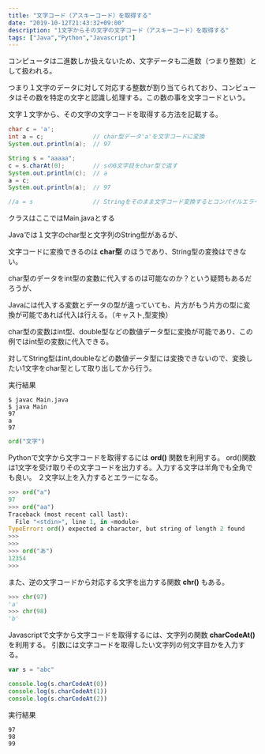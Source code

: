 ```yaml
---
title: "文字コード（アスキーコード）を取得する"
date: "2019-10-12T21:43:32+09:00"
description: "1文字からその文字の文字コード（アスキーコード）を取得する"
tags: ["Java","Python","Javascript"]
---
```


コンピュータは二進数しか扱えないため、文字データも二進数（つまり整数）として扱われる。

つまり１文字のデータに対して対応する整数が割り当てられており、コンピュータはその数を特定の文字と認識し処理する。この数の事を文字コードという。

文字１文字から、その文字の文字コードを取得する方法を記載する。

<div class="note_content_by_programming_language" id="note_content_Java">

```java
char c = 'a';
int a = c;              // char型データ'a'を文字コードに変換
System.out.println(a);  // 97

String s = "aaaaa";
c = s.charAt(0);        // sの0文字目をchar型で返す 
System.out.println(c);  // a
a = c;
System.out.println(a);  // 97

//a = s                 // Stringをそのまま文字コード変換するとコンパイルエラー
```

クラスはここではMain.javaとする

Javaでは１文字のchar型と文字列のString型があるが、

文字コードに変換できるのは **char型** のほうであり、String型の変換はできない。

char型のデータをint型の変数に代入するのは可能なのか？という疑問もあるだろうが、

Javaには代入する変数とデータの型が違っていても、片方がもう片方の型に変換が可能であれば代入は行える。（キャスト,型変換）

char型の変数はint型、double型などの数値データ型に変換が可能であり、この例ではint型の変数に代入できる。

対してString型はint,doubleなどの数値データ型には変換できないので、変換したい1文字をchar型として取り出してから行う。

実行結果
```
$ javac Main.java 
$ java Main
97
a
97
```
</div>
<div class="note_content_by_programming_language" id="note_content_Python">

```python
ord("文字")
```

Pythonで文字から文字コードを取得するには **ord()** 関数を利用する。
ord()関数は1文字を受け取りその文字コードを出力する。入力する文字は半角でも全角でも良い。
２文字以上を入力するとエラーになる。

```python
>>> ord("a")
97
>>> ord("aa")
Traceback (most recent call last):
  File "<stdin>", line 1, in <module>
TypeError: ord() expected a character, but string of length 2 found
>>>
>>> 
>>> ord("あ") 
12354
>>>
```

また、逆の文字コードから対応する文字を出力する関数 **chr()** もある。

```python
>>> chr(97)
'a'
>>> chr(98)
'b'
```

</div>
<div class="note_content_by_programming_language" id="note_content_Javascript">

Javascriptで文字から文字コードを取得するには、文字列の関数 **charCodeAt()** を利用する。
引数には文字コードを取得したい文字列の何文字目かを入力する。

```javascript
var s = "abc"

console.log(s.charCodeAt(0))
console.log(s.charCodeAt(1))
console.log(s.charCodeAt(2))
```

実行結果

```
97
98
99
```

</div>
